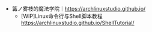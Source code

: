 
- 篝ノ雾枝的魔法学院｜<https://archlinuxstudio.github.io/>
  - [WIP]Linux命令行与Shell脚本教程 <https://archlinuxstudio.github.io/ShellTutorial/>
